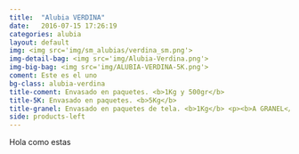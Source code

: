 ```yaml
---
title:  "Alubia VERDINA"
date:   2016-07-15 17:26:19
categories: alubia
layout: default
img: <img src='img/sm_alubias/verdina_sm.png'>
img-detail-bag: <img src='img/Alubia-Verdina.png'>
img-big-bag: <img src='img/ALUBIA-VERDINA-5K.png'>
coment: Este es el uno
bg-class: alubia-verdina 
title-coment: Envasado en paquetes. <b>1Kg y 500gr</b>
title-5K: Envasado en paquetes. <b>5Kg</b>
title-granel: Envasado en paquetes de tela. <b>1Kg</b> <p><b>A GRANEL</b><br> Envasado en sacos de <b>10Kg, 25Kg y bolsa de 5Kg</b> 
side: products-left
---
```


Hola como estas